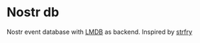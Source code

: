 # Nostr db

Nostr event database with [LMDB](https://github.com/LMDB/lmdb) as backend. Inspired by [strfry](https://github.com/hoytech/strfry)
